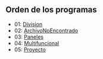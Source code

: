 ## Orden de los programas

- 01: [Division](/src/code/ev3/Division.java)
- 02: [ArchivoNoEncontrado](/src/code/ev3/ArchivoNoEncontrado.java)
- 03: [Paneles](/src/code/ev3/Paneles.java)
- 04: [Multifuncional](/src/code/ev3/Multifuncional.java)
- 05: [Proyecto](/src/code/ev3/Proyecto.java)
